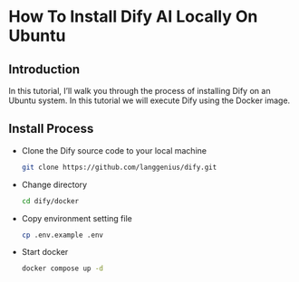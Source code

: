 # How To Install Dify AI Locally On Ubuntu

## Introduction

In this tutorial, I’ll walk you through the process of installing Dify on an Ubuntu system. In this tutorial we will execute Dify using the Docker image.

## Install Process

- Clone the Dify source code to your local machine

    ```bash
    git clone https://github.com/langgenius/dify.git
    ```

- Change directory

    ```bash
    cd dify/docker
    ```

- Copy environment setting file

    ```bash
    cp .env.example .env
    ```

- Start docker

    ```bash
    docker compose up -d
    ```
